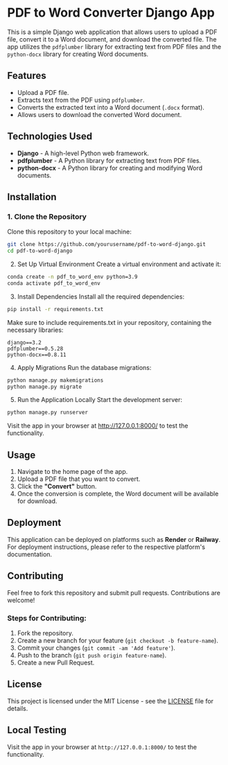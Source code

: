 # PDF to Word Converter Django App

This is a simple Django web application that allows users to upload a PDF file, convert it to a Word document, and download the converted file. The app utilizes the `pdfplumber` library for extracting text from PDF files and the `python-docx` library for creating Word documents.

## Features
- Upload a PDF file.
- Extracts text from the PDF using `pdfplumber`.
- Converts the extracted text into a Word document (`.docx` format).
- Allows users to download the converted Word document.

## Technologies Used
- **Django** - A high-level Python web framework.
- **pdfplumber** - A Python library for extracting text from PDF files.
- **python-docx** - A Python library for creating and modifying Word documents.

## Installation

### 1. Clone the Repository

Clone this repository to your local machine:

```bash
git clone https://github.com/yourusername/pdf-to-word-django.git
cd pdf-to-word-django
```
2. Set Up Virtual Environment
Create a virtual environment and activate it:
```bash
conda create -n pdf_to_word_env python=3.9
conda activate pdf_to_word_env
```
3. Install Dependencies
Install all the required dependencies:

```bash
pip install -r requirements.txt
```
Make sure to include requirements.txt in your repository, containing the necessary libraries:

```text
django==3.2
pdfplumber==0.5.28
python-docx==0.8.11
```
4. Apply Migrations
Run the database migrations:

```bash
python manage.py makemigrations
python manage.py migrate
```
5. Run the Application Locally
Start the development server:

```bash
python manage.py runserver
```
Visit the app in your browser at http://127.0.0.1:8000/ to test the functionality.

## Usage

1. Navigate to the home page of the app.
2. Upload a PDF file that you want to convert.
3. Click the **"Convert"** button.
4. Once the conversion is complete, the Word document will be available for download.

## Deployment

This application can be deployed on platforms such as **Render** or **Railway**. For deployment instructions, please refer to the respective platform's documentation.

## Contributing

Feel free to fork this repository and submit pull requests. Contributions are welcome!

### Steps for Contributing:

1. Fork the repository.
2. Create a new branch for your feature (`git checkout -b feature-name`).
3. Commit your changes (`git commit -am 'Add feature'`).
4. Push to the branch (`git push origin feature-name`).
5. Create a new Pull Request.

## License

This project is licensed under the MIT License - see the [LICENSE](LICENSE) file for details.

## Local Testing

Visit the app in your browser at `http://127.0.0.1:8000/` to test the functionality.

